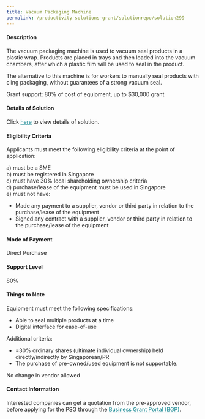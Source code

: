 ```yaml
---
title: Vacuum Packaging Machine
permalink: /productivity-solutions-grant/solutionrepo/solution299
---
```


#### Description

The vacuum packaging machine is used to vacuum seal products in a plastic wrap. Products are placed in trays and then loaded into the vacuum chambers, after which a plastic film will be used to seal in the product. 

The alternative to this machine is for workers to manually seal products with cling packaging, without guarantees of a strong vacuum seal. 

Grant support: 80% of cost of equipment, up to $30,000 grant

#### Details of Solution

Click <a href='' style='color:#037e8a'>here</a> to view details of solution.

#### Eligibility Criteria

Applicants must meet the following eligibility criteria at the point of application:

a) must be a SME <br>
b) must be registered in Singapore <br>
c) must have 30% local shareholding ownership criteria <br>
d) purchase/lease of the equipment must be used in Singapore <br>
e) must not have:
- Made any payment to a supplier, vendor or third party in relation to the purchase/lease of the equipment
- Signed any contract with a supplier, vendor or third party in relation to the purchase/lease of the equipment

#### Mode of Payment
Direct Purchase

#### Support Level
80%

#### Things to Note
Equipment must meet the following specifications:
- Able to seal multiple products at a time
- Digital interface for ease-of-use

Additional criteria:
- =30% ordinary shares (ultimate individual ownership) held directly/indirectly by Singaporean/PR
- The purchase of pre-owned/used equipment is not supportable.

No change in vendor allowed

#### Contact Information


Interested companies can get a quotation from the pre-approved vendor, before applying for the PSG through the <a target='_blank' style='color:#037e8a' href='https://www.businessgrants.gov.sg/'>Business Grant Portal (BGP)</a>.
